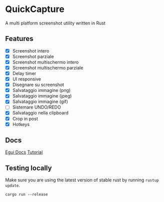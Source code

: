 # QuickCapture
A multi platform screenshot utility written in Rust

## Features
- [x] Screenshot intero
- [x] Screenshot parziale
- [x] Screenshot multischermo intero
- [x] Screenshot multischermo parziale
- [x] Delay timer
- [x] UI responsive
- [x] Disegnare su screenshot
- [x] Salvataggio immagine (png)
- [x] Salvataggio immagine (jpeg)
- [x] Salvataggio immagine (gif)
- [ ] Sistemare UNDO/REDO
- [x] Salvataggio nella clipboard
- [x] Crop in post
- [x] Hotkeys

## Docs
[Egui Docs](https://docs.rs/egui/latest/egui/)
[Tutorial](https://youtu.be/NtUkr_z7l84)

## Testing locally

Make sure you are using the latest version of stable rust by running `rustup update`.

`cargo run --release`